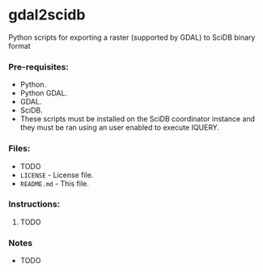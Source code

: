 gdal2scidb
==========

Python scripts for exporting a raster (supported by GDAL) to SciDB binary format

<h3>Pre-requisites:</h3>
<ul>
<li>Python.</li>
<li>Python GDAL.</li>
<li>GDAL.</li>
<li>SciDB.</li>
<li>These scripts must be installed on the SciDB coordinator instance and they must be ran using an user enabled to execute IQUERY.</li>
</ul>

<h3>Files:</h3>
<ul>
<li>TODO</li>
<li><code>LICENSE</code> - License file.</li>
<li><code>README.md</code> - This file.</li>
</ul>

<h3>Instructions:</h3>
<ol>
<li>TODO</li>
</ol>

<h3>Notes</h3>
<ul>
<li>TODO</li>
</ul>
